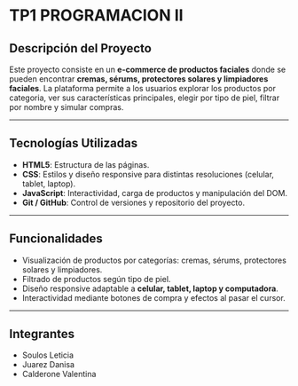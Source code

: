 # TP1 PROGRAMACION II

## Descripción del Proyecto
Este proyecto consiste en un **e-commerce de productos faciales** donde se pueden encontrar **cremas, sérums, protectores solares y limpiadores faciales**. La plataforma permite a los usuarios explorar los productos por categoria, ver sus características principales, elegir por tipo de piel, filtrar por nombre y simular compras.  


---

## Tecnologías Utilizadas
- **HTML5**: Estructura de las páginas.
- **CSS**: Estilos y diseño responsive para distintas resoluciones (celular, tablet, laptop).
- **JavaScript**: Interactividad, carga de productos y manipulación del DOM.
- **Git / GitHub**: Control de versiones y repositorio del proyecto.

---

## Funcionalidades
- Visualización de productos por categorías: cremas, sérums, protectores solares y limpiadores.
- Filtrado de productos según tipo de piel.
- Diseño responsive adaptable a **celular, tablet, laptop y computadora**.
- Interactividad mediante botones de compra y efectos al pasar el cursor.

---

## Integrantes
- Soulos Leticia 
- Juarez Danisa  
- Calderone Valentina 


